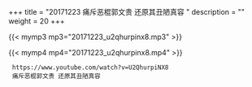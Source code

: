 +++
title = "20171223  痛斥恶棍郭文贵 还原其丑陋真容 "
description = ""
weight = 20
+++

{{< mymp3 mp3="20171223_u2qhurpinx8.mp3" >}}

{{< mymp4 mp4="20171223_u2qhurpinx8.mp4" >}}

     
     https://www.youtube.com/watch?v=U2QhurpiNX8 
     痛斥恶棍郭文贵 还原其丑陋真容 
